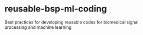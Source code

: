 # reusable-bsp-ml-coding
Best practices for developing reusable codes for biomedical signal processing and machine learning
